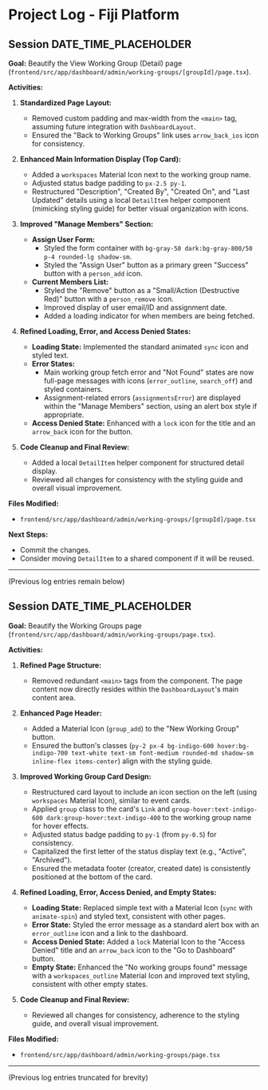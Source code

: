 # Project Log - Fiji Platform

## Session DATE_TIME_PLACEHOLDER

**Goal:** Beautify the View Working Group (Detail) page (`frontend/src/app/dashboard/admin/working-groups/[groupId]/page.tsx`).

**Activities:**

1.  **Standardized Page Layout:**
    *   Removed custom padding and max-width from the `<main>` tag, assuming future integration with `DashboardLayout`.
    *   Ensured the "Back to Working Groups" link uses `arrow_back_ios` icon for consistency.

2.  **Enhanced Main Information Display (Top Card):**
    *   Added a `workspaces` Material Icon next to the working group name.
    *   Adjusted status badge padding to `px-2.5 py-1`.
    *   Restructured "Description", "Created By", "Created On", and "Last Updated" details using a local `DetailItem` helper component (mimicking styling guide) for better visual organization with icons.

3.  **Improved "Manage Members" Section:**
    *   **Assign User Form:**
        *   Styled the form container with `bg-gray-50 dark:bg-gray-800/50 p-4 rounded-lg shadow-sm`.
        *   Styled the "Assign User" button as a primary green "Success" button with a `person_add` icon.
    *   **Current Members List:**
        *   Styled the "Remove" button as a "Small/Action (Destructive Red)" button with a `person_remove` icon.
        *   Improved display of user email/ID and assignment date.
        *   Added a loading indicator for when members are being fetched.

4.  **Refined Loading, Error, and Access Denied States:**
    *   **Loading State:** Implemented the standard animated `sync` icon and styled text.
    *   **Error States:**
        *   Main working group fetch error and "Not Found" states are now full-page messages with icons (`error_outline`, `search_off`) and styled containers.
        *   Assignment-related errors (`assignmentsError`) are displayed within the "Manage Members" section, using an alert box style if appropriate.
    *   **Access Denied State:** Enhanced with a `lock` icon for the title and an `arrow_back` icon for the button.

5.  **Code Cleanup and Final Review:**
    *   Added a local `DetailItem` helper component for structured detail display.
    *   Reviewed all changes for consistency with the styling guide and overall visual improvement.

**Files Modified:**

*   `frontend/src/app/dashboard/admin/working-groups/[groupId]/page.tsx`

**Next Steps:**

*   Commit the changes.
*   Consider moving `DetailItem` to a shared component if it will be reused.

---
(Previous log entries remain below)

## Session DATE_TIME_PLACEHOLDER

**Goal:** Beautify the Working Groups page (`frontend/src/app/dashboard/admin/working-groups/page.tsx`).

**Activities:**

1.  **Refined Page Structure:**
    *   Removed redundant `<main>` tags from the component. The page content now directly resides within the `DashboardLayout`'s main content area.

2.  **Enhanced Page Header:**
    *   Added a Material Icon (`group_add`) to the "New Working Group" button.
    *   Ensured the button's classes (`py-2 px-4 bg-indigo-600 hover:bg-indigo-700 text-white text-sm font-medium rounded-md shadow-sm inline-flex items-center`) align with the styling guide.

3.  **Improved Working Group Card Design:**
    *   Restructured card layout to include an icon section on the left (using `workspaces` Material Icon), similar to event cards.
    *   Applied `group` class to the card's `Link` and `group-hover:text-indigo-600 dark:group-hover:text-indigo-400` to the working group name for hover effects.
    *   Adjusted status badge padding to `py-1` (from `py-0.5`) for consistency.
    *   Capitalized the first letter of the status display text (e.g., "Active", "Archived").
    *   Ensured the metadata footer (creator, created date) is consistently positioned at the bottom of the card.

4.  **Refined Loading, Error, Access Denied, and Empty States:**
    *   **Loading State:** Replaced simple text with a Material Icon (`sync` with `animate-spin`) and styled text, consistent with other pages.
    *   **Error State:** Styled the error message as a standard alert box with an `error_outline` icon and a link to the dashboard.
    *   **Access Denied State:** Added a `lock` Material Icon to the "Access Denied" title and an `arrow_back` icon to the "Go to Dashboard" button.
    *   **Empty State:** Enhanced the "No working groups found" message with a `workspaces_outline` Material Icon and improved text styling, consistent with other empty states.

5.  **Code Cleanup and Final Review:**
    *   Reviewed all changes for consistency, adherence to the styling guide, and overall visual improvement.

**Files Modified:**

*   `frontend/src/app/dashboard/admin/working-groups/page.tsx`

---
(Previous log entries truncated for brevity)